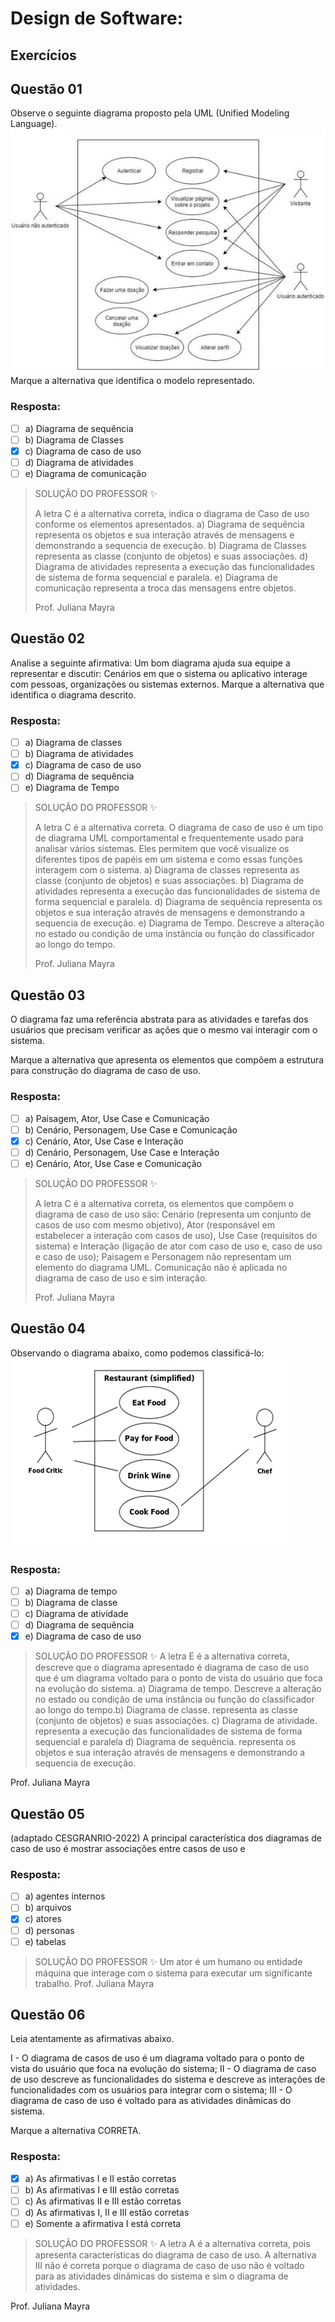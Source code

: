 # Design de Software:

## Exercícios


## Questão 01 
Observe o seguinte diagrama proposto pela UML (Unified Modeling Language).
<img src="./01.png" />
Marque a alternativa que identifica o modelo representado.

### Resposta:
- [ ] a) Diagrama de sequência
- [ ] b) Diagrama de Classes
- [x] c) Diagrama de caso de uso
- [ ] d) Diagrama de atividades
- [ ] e) Diagrama de comunicação

> SOLUÇÃO DO PROFESSOR ✨
>
> ​A letra C é a alternativa correta, indica o diagrama de Caso de uso conforme os elementos apresentados.
> ​a) Diagrama de sequência representa os objetos e sua interação através de mensagens e demonstrando a sequencia de execução.
> ​b) Diagrama de Classes representa as classe (conjunto de objetos) e suas associações.
> ​d) Diagrama de atividades representa a execução das funcionalidades de sistema de forma sequencial e paralela.
> ​e) Diagrama de comunicação representa a troca das mensagens entre objetos.​
> 
> Prof. Juliana Mayra

## Questão 02 
​Analise a seguinte afirmativa:
​Um bom diagrama ajuda sua equipe a representar e discutir: Cenários em que o sistema ou aplicativo interage com pessoas, organizações ou sistemas externos. Marque a alternativa que identifica o diagrama descrito.
### Resposta:
- [ ] a) ​Diagrama de classes
- [ ] b) ​Diagrama de atividades
- [x] c) ​Diagrama de caso de uso
- [ ] d) ​Diagrama de sequência
- [ ] e) ​Diagrama de Tempo

> SOLUÇÃO DO PROFESSOR ✨
>
> ​A letra C é a alternativa correta. O diagrama de caso de uso é um tipo de diagrama UML comportamental e frequentemente usado para analisar vários sistemas. Eles permitem que você visualize os diferentes tipos de papéis em um sistema e como essas funções interagem com o sistema.
> ​a) Diagrama de classes representa as classe (conjunto de objetos) e suas associações.
> ​b) Diagrama de atividades representa a execução das funcionalidades de sistema de forma sequencial e paralela.
> ​d) Diagrama de sequência representa os objetos e sua interação através de mensagens e demonstrando a sequencia de execução.
> ​e) Diagrama de Tempo. Descreve a alteração no estado ou condição de uma instância ou função do classificador ao longo do tempo.
> 
> Prof. Juliana Mayra

## Questão 03 
O diagrama faz uma referência abstrata para as atividades e tarefas dos usuários que precisam verificar as ações que o mesmo vai interagir com o sistema.

Marque a alternativa que apresenta os elementos que compõem a estrutura para construção do diagrama de caso de uso.
### Resposta:
- [ ] a) ​Paisagem, Ator, Use Case e Comunicação
- [ ] b) ​Cenário, Personagem, Use Case e Comunicação
- [x] c) ​Cenário, Ator, Use Case e Interação
- [ ] d) ​Cenário, Personagem, Use Case e Interação
- [ ] e) ​Cenário, Ator, Use Case e Comunicação

> SOLUÇÃO DO PROFESSOR ✨
>
> ​A letra C é a alternativa correta, os elementos que compõem o diagrama de caso de uso são: Cenário (representa um conjunto de casos de uso com mesmo objetivo), Ator (responsável em estabelecer a interação com casos de uso), Use Case (requisitos do sistema) e Interação (ligação de ator com caso de uso e, caso de uso e caso de uso);
> ​Paisagem e Personagem não representam um elemento do diagrama UML. Comunicação não é aplicada no diagrama de caso de uso e sim interação.
> 
> Prof. Juliana Mayra

## Questão 04 
Observando o diagrama abaixo, como podemos classificá-lo:
<img src="./02.png" />

### Resposta:
- [ ] a) ​Diagrama de tempo
- [ ] b) ​Diagrama de classe
- [ ] c) ​Diagrama de atividade
- [ ] d) ​Diagrama de sequência
- [x] e) ​Diagrama de caso de uso

> SOLUÇÃO DO PROFESSOR ✨
 ​A letra E é a alternativa correta, descreve que o diagrama apresentado é diagrama de caso de uso que é um diagrama voltado para o ponto de vista do usuário que foca na evolução do sistema.
a) Diagrama de tempo. Descreve a alteração no estado ou condição de uma instância ou função do classificador ao longo do tempo.
​b) Diagrama de classe. representa as classe (conjunto de objetos) e suas associações.
c) Diagrama de atividade. representa a execução das funcionalidades de sistema de forma sequencial e paralela
​d) Diagrama de sequência. representa os objetos e sua interação através de mensagens e demonstrando a sequencia de execução.

Prof. Juliana Mayra
>

## Questão 05 
(adaptado CESGRANRIO-2022)
A principal característica dos diagramas de caso de uso é mostrar associações entre casos de uso e
### Resposta:
- [ ] a) agentes internos
- [ ] b) arquivos
- [x] c) atores
- [ ] d) personas
- [ ] e) tabelas

> SOLUÇÃO DO PROFESSOR ✨
Um ator é um humano ou entidade máquina que interage com o sistema para executar um significante trabalho.
Prof. Juliana Mayra


## Questão 06 
Leia atentamente as afirmativas abaixo.

I - O diagrama de casos de uso é um diagrama voltado para o ponto de vista do usuário que foca na evolução do sistema;
II - O diagrama de caso de uso descreve as funcionalidades do sistema e descreve as interações de funcionalidades com os usuários para integrar com o sistema;
III - O diagrama de caso de uso é voltado para as atividades dinâmicas do sistema.

Marque a alternativa CORRETA.
### Resposta:
- [x] a) ​As afirmativas I e II estão corretas
- [ ] b) ​As afirmativas I e III estão corretas
- [ ] c) ​As afirmativas II e III estão corretas
- [ ] d) ​As afirmativas I, II e III estão corretas
- [ ] e) ​Somente a afirmativa I está correta

> SOLUÇÃO DO PROFESSOR ✨
​A letra A é a alternativa correta, pois apresenta características do diagrama de caso de uso.
​A alternativa III não é correta porque o diagrama de caso de uso não é voltado para as atividades dinâmicas do sistema e sim o diagrama de atividades.​

Prof. Juliana Mayra

